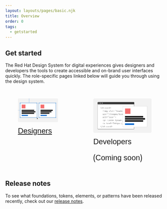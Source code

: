 ```yaml
---
layout: layouts/pages/basic.njk
title: Overview
order: 0
tags:
  - getstarted
---
```


<style>
  #get-started-nav {
    display: flex;
    flex-direction: row;
    gap: var(--rh-space-2xl, 32px);
    margin-block-start: var(--rh-space-2xl, 32px);
  }

  #get-started-nav figcaption {
    font-family: var(--rh-font-family-heading, RedHatDisplay, 'Red Hat Display', 'Noto Sans Arabic', 'Noto Sans Hebrew', 'Noto Sans JP', 'Noto Sans KR', 'Noto Sans Malayalam', 'Noto Sans SC', 'Noto Sans TC', 'Noto Sans Thai', Helvetica, Arial, sans-serif);
    font-size: var(--rh-font-size-heading-sm, 1.5rem);
  }

</style>

## Get started

The Red Hat Design System for digital experiences gives designers and developers the tools to create accessible and on-brand user interfaces quickly. The role-specific pages linked below will guide you through using the design system.

<nav id="get-started-nav">
  <a href="/get-started/designers">
    <figure>
      <uxdot-example>
        <img alt="Row of two cards being resized with a mouse pointer" src="/assets/get-started/designers.png">
      </uxdot-example>
      <figcaption>Designers</figcaption>
    </figure>
  </a>
  <figure>
  <uxdot-example>
    <img alt="Card overlapping code editor user interface" src="/assets/get-started/developers.png">
  </uxdot-example>
  <figcaption>Developers (Coming soon)</figcaption>
  </figure>
</nav>

<uxdot-feedback>
  <h2>Release notes</h2>
  <p>To see what foundations, tokens, elements, or patterns have been released recently, check out our <a href="/release-notes">release notes</a>.</p>
</uxdot-feedback>
